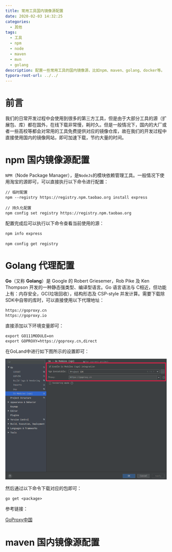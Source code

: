 ```yaml
---
title: 常用工具国内镜像源配置
date: 2020-02-03 14:32:25
categories:
  - 其他
tags:
  - 工具
  - npm
  - node
  - maven
  - mvn
  - golang
description: 配置一些常用工具的国内镜像源，比如npm、maven、golang、docker等。
typora-root-url: ../../
---
```


# 前言

我们的日常开发过程中会使用到很多的第三方工具，但是由于大部分工具的源（扩展包、库）都在国外，在线下载非常慢，耗时久。但是一般情况下，国内的大厂或者一些高校等都会对常用的工具免费提供对应的镜像仓库，故在我们的开发过程中直接使用国内的镜像网站，即可加速下载，节约大量的时间。

#  npm 国内镜像源配置

`NPM`（Node Package Manager），是`NodeJs`的模块依赖管理工具。一般情况下使用淘宝的源即可，可以直接执行以下命令进行配置：

```shell
// 临时配置
npm --registry https://registry.npm.taobao.org install express

// 持久化配置
npm config set registry https://registry.npm.taobao.org
```

配置完成后可以执行以下命令查看当前使用的源：

```shell
npm info express

npm config get registry
```

# Golang 代理配置

**Go**（又称 **Golang**）是 Google 的 Robert Griesemer，Rob Pike 及 Ken Thompson 开发的一种静态强类型、编译型语言。Go 语言语法与 C相近，但功能上有：内存安全，GC(垃圾回收），结构形态及 CSP-style 并发计算。需要下载除SDK中自带的库时，可以直接使用以下代理地址：

```shell
https://goproxy.cn
https://goproxy.io
```

直接添加以下环境变量即可：

```shell
export GO111MODULE=on
export GOPROXY=https://goproxy.cn,direct
```

在GoLand中进行如下图所示的设置即可：

![image-20200204103513496](/images/常用工具国内镜像源配置/goland设置代理示意图.png)

然后通过以下命令下载对应的包即可：

```
go get <package>
```

参考链接：

[GoProxy中国](https://github.com/goproxy/goproxy.cn/blob/master/README.zh-CN.md)



# maven 国内镜像源配置



